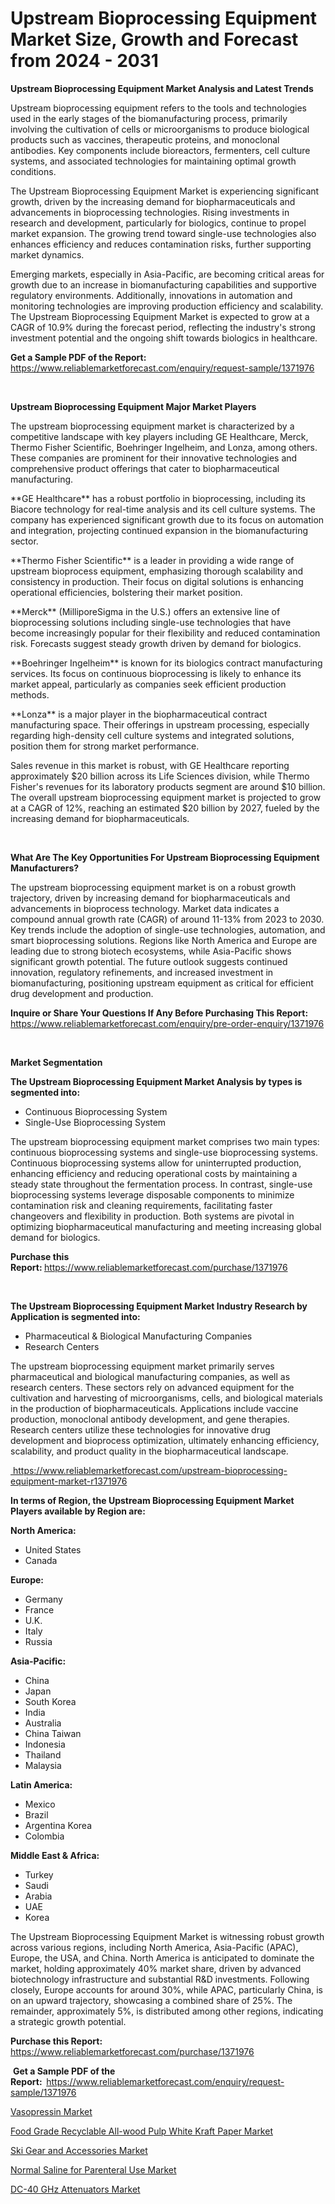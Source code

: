 <p><h1>Upstream Bioprocessing Equipment Market Size, Growth and Forecast from 2024 - 2031</h1></p><p><strong>Upstream Bioprocessing Equipment Market Analysis and Latest Trends</strong></p>
<p><p>Upstream bioprocessing equipment refers to the tools and technologies used in the early stages of the biomanufacturing process, primarily involving the cultivation of cells or microorganisms to produce biological products such as vaccines, therapeutic proteins, and monoclonal antibodies. Key components include bioreactors, fermenters, cell culture systems, and associated technologies for maintaining optimal growth conditions.</p><p>The Upstream Bioprocessing Equipment Market is experiencing significant growth, driven by the increasing demand for biopharmaceuticals and advancements in bioprocessing technologies. Rising investments in research and development, particularly for biologics, continue to propel market expansion. The growing trend toward single-use technologies also enhances efficiency and reduces contamination risks, further supporting market dynamics. </p><p>Emerging markets, especially in Asia-Pacific, are becoming critical areas for growth due to an increase in biomanufacturing capabilities and supportive regulatory environments. Additionally, innovations in automation and monitoring technologies are improving production efficiency and scalability. The Upstream Bioprocessing Equipment Market is expected to grow at a CAGR of 10.9% during the forecast period, reflecting the industry's strong investment potential and the ongoing shift towards biologics in healthcare.</p></p>
<p><strong>Get a Sample PDF of the Report:&nbsp;</strong> <a href="https://www.reliablemarketforecast.com/enquiry/request-sample/1371976?utm_campaign=1140&utm_medium=2&utm_source=Github&utm_content=ia&utm_term=06122024&utm_id=upstream-bioprocessing-equipment">https://www.reliablemarketforecast.com/enquiry/request-sample/1371976</a></p>
<p>&nbsp;</p>
<p><strong>Upstream Bioprocessing Equipment Major Market Players</strong></p>
<p><p>The upstream bioprocessing equipment market is characterized by a competitive landscape with key players including GE Healthcare, Merck, Thermo Fisher Scientific, Boehringer Ingelheim, and Lonza, among others. These companies are prominent for their innovative technologies and comprehensive product offerings that cater to biopharmaceutical manufacturing.</p><p>**GE Healthcare** has a robust portfolio in bioprocessing, including its Biacore technology for real-time analysis and its cell culture systems. The company has experienced significant growth due to its focus on automation and integration, projecting continued expansion in the biomanufacturing sector.</p><p>**Thermo Fisher Scientific** is a leader in providing a wide range of upstream bioprocess equipment, emphasizing thorough scalability and consistency in production. Their focus on digital solutions is enhancing operational efficiencies, bolstering their market position.</p><p>**Merck** (MilliporeSigma in the U.S.) offers an extensive line of bioprocessing solutions including single-use technologies that have become increasingly popular for their flexibility and reduced contamination risk. Forecasts suggest steady growth driven by demand for biologics.</p><p>**Boehringer Ingelheim** is known for its biologics contract manufacturing services. Its focus on continuous bioprocessing is likely to enhance its market appeal, particularly as companies seek efficient production methods.</p><p>**Lonza** is a major player in the biopharmaceutical contract manufacturing space. Their offerings in upstream processing, especially regarding high-density cell culture systems and integrated solutions, position them for strong market performance.</p><p>Sales revenue in this market is robust, with GE Healthcare reporting approximately $20 billion across its Life Sciences division, while Thermo Fisher's revenues for its laboratory products segment are around $10 billion. The overall upstream bioprocessing equipment market is projected to grow at a CAGR of 12%, reaching an estimated $20 billion by 2027, fueled by the increasing demand for biopharmaceuticals.</p></p>
<p>&nbsp;</p>
<p><strong>What Are The Key Opportunities For Upstream Bioprocessing Equipment Manufacturers?</strong></p>
<p><p>The upstream bioprocessing equipment market is on a robust growth trajectory, driven by increasing demand for biopharmaceuticals and advancements in bioprocess technology. Market data indicates a compound annual growth rate (CAGR) of around 11-13% from 2023 to 2030. Key trends include the adoption of single-use technologies, automation, and smart bioprocessing solutions. Regions like North America and Europe are leading due to strong biotech ecosystems, while Asia-Pacific shows significant growth potential. The future outlook suggests continued innovation, regulatory refinements, and increased investment in biomanufacturing, positioning upstream equipment as critical for efficient drug development and production.</p></p>
<p><strong>Inquire or Share Your Questions If Any Before Purchasing This Report:</strong> <a href="https://www.reliablemarketforecast.com/enquiry/pre-order-enquiry/1371976?utm_campaign=1140&utm_medium=2&utm_source=Github&utm_content=ia&utm_term=06122024&utm_id=upstream-bioprocessing-equipment">https://www.reliablemarketforecast.com/enquiry/pre-order-enquiry/1371976</a></p>
<p>&nbsp;</p>
<p><strong>Market Segmentation</strong></p>
<p><strong>The Upstream Bioprocessing Equipment Market Analysis by types is segmented into:</strong></p>
<p><ul><li>Continuous Bioprocessing System</li><li>Single-Use Bioprocessing System</li></ul></p>
<p><p>The upstream bioprocessing equipment market comprises two main types: continuous bioprocessing systems and single-use bioprocessing systems. Continuous bioprocessing systems allow for uninterrupted production, enhancing efficiency and reducing operational costs by maintaining a steady state throughout the fermentation process. In contrast, single-use bioprocessing systems leverage disposable components to minimize contamination risk and cleaning requirements, facilitating faster changeovers and flexibility in production. Both systems are pivotal in optimizing biopharmaceutical manufacturing and meeting increasing global demand for biologics.</p></p>
<p><strong>Purchase this Report:&nbsp;</strong><a href="https://www.reliablemarketforecast.com/purchase/1371976?utm_campaign=1140&utm_medium=2&utm_source=Github&utm_content=ia&utm_term=06122024&utm_id=upstream-bioprocessing-equipment">https://www.reliablemarketforecast.com/purchase/1371976</a></p>
<p>&nbsp;</p>
<p><strong>The Upstream Bioprocessing Equipment Market Industry Research by Application is segmented into:</strong></p>
<p><ul><li>Pharmaceutical & Biological Manufacturing Companies</li><li>Research Centers</li></ul></p>
<p><p>The upstream bioprocessing equipment market primarily serves pharmaceutical and biological manufacturing companies, as well as research centers. These sectors rely on advanced equipment for the cultivation and harvesting of microorganisms, cells, and biological materials in the production of biopharmaceuticals. Applications include vaccine production, monoclonal antibody development, and gene therapies. Research centers utilize these technologies for innovative drug development and bioprocess optimization, ultimately enhancing efficiency, scalability, and product quality in the biopharmaceutical landscape.</p></p>
<p><a href="https://www.reliablemarketforecast.com/upstream-bioprocessing-equipment-market-r1371976?utm_campaign=1140&utm_medium=2&utm_source=Github&utm_content=ia&utm_term=06122024&utm_id=upstream-bioprocessing-equipment">&nbsp;https://www.reliablemarketforecast.com/upstream-bioprocessing-equipment-market-r1371976</a></p>
<p><strong>In terms of Region, the Upstream Bioprocessing Equipment Market Players available by Region are:</strong></p>
<p>
    <p> <strong> North America: </strong>
        <ul>
            <li>United States</li>
            <li>Canada</li>
        </ul>
        </p> 
    <p> <strong> Europe: </strong>
        <ul>
            <li>Germany</li>
            <li>France</li>
            <li>U.K.</li>
            <li>Italy</li>
            <li>Russia</li>
        </ul>
        </p> 
    <p> <strong> Asia-Pacific: </strong>
        <ul>
            <li>China</li>
            <li>Japan</li>
            <li>South Korea</li>
            <li>India</li>
            <li>Australia</li>
            <li>China Taiwan</li>
            <li>Indonesia</li>
            <li>Thailand</li>
            <li>Malaysia</li>
        </ul>
        </p> 
    <p> <strong> Latin America: </strong>
        <ul>
            <li>Mexico</li>
            <li>Brazil</li>
            <li>Argentina Korea</li>
            <li>Colombia</li>
        </ul>
        </p> 
    <p> <strong> Middle East & Africa: </strong>
        <ul>
            <li>Turkey</li>
            <li>Saudi</li>
            <li>Arabia</li>
            <li>UAE</li>
            <li>Korea</li>
        </ul>
    </p>
    </p>
<p><p>The Upstream Bioprocessing Equipment Market is witnessing robust growth across various regions, including North America, Asia-Pacific (APAC), Europe, the USA, and China. North America is anticipated to dominate the market, holding approximately 40% market share, driven by advanced biotechnology infrastructure and substantial R&D investments. Following closely, Europe accounts for around 30%, while APAC, particularly China, is on an upward trajectory, showcasing a combined share of 25%. The remainder, approximately 5%, is distributed among other regions, indicating a strategic growth potential.</p></p>
<p><strong>Purchase this Report: </strong><a href="https://www.reliablemarketforecast.com/purchase/1371976?utm_campaign=1140&utm_medium=2&utm_source=Github&utm_content=ia&utm_term=06122024&utm_id=upstream-bioprocessing-equipment">https://www.reliablemarketforecast.com/purchase/1371976</a></p>
<p>&nbsp;<strong>Get a Sample PDF of the Report:&nbsp;&nbsp;</strong><a href="https://www.reliablemarketforecast.com/enquiry/request-sample/1371976?utm_campaign=1140&utm_medium=2&utm_source=Github&utm_content=ia&utm_term=06122024&utm_id=upstream-bioprocessing-equipment">https://www.reliablemarketforecast.com/enquiry/request-sample/1371976</a></p>
<p><strong></strong></p>
<p><p><a href="https://www.linkedin.com/pulse/growth-projections-vasopressin-market-comprehensive-analysis-6iwfe?utm_campaign=1140&utm_medium=2&utm_source=Github&utm_content=ia&utm_term=06122024&utm_id=upstream-bioprocessing-equipment">Vasopressin Market</a></p><p><a href="https://issuu.com/reportprime-2/docs/food-grade-recyclable-all-wood-pulp-white-kraft-pa?utm_campaign=1140&utm_medium=2&utm_source=Github&utm_content=ia&utm_term=06122024&utm_id=upstream-bioprocessing-equipment">Food Grade Recyclable All-wood Pulp White Kraft Paper Market</a></p><p><a href="https://github.com/AKSHATREPORTPRIME/Market-Research-Report-List-6/blob/main/ski-gear-and-accessories-market.md?utm_campaign=1140&utm_medium=2&utm_source=Github&utm_content=ia&utm_term=06122024&utm_id=upstream-bioprocessing-equipment">Ski Gear and Accessories Market</a></p><p><a href="https://www.linkedin.com/pulse/detailed-normal-saline-parenteral-use-market-analysis-expected-czo4e?utm_campaign=1140&utm_medium=2&utm_source=Github&utm_content=ia&utm_term=06122024&utm_id=upstream-bioprocessing-equipment">Normal Saline for Parenteral Use Market</a></p><p><a href="https://issuu.com/reportprime-2/docs/dc-40-ghz-attenuators-market-size-2030.pptx?utm_campaign=1140&utm_medium=2&utm_source=Github&utm_content=ia&utm_term=06122024&utm_id=upstream-bioprocessing-equipment">DC-40 GHz Attenuators Market</a></p></p>